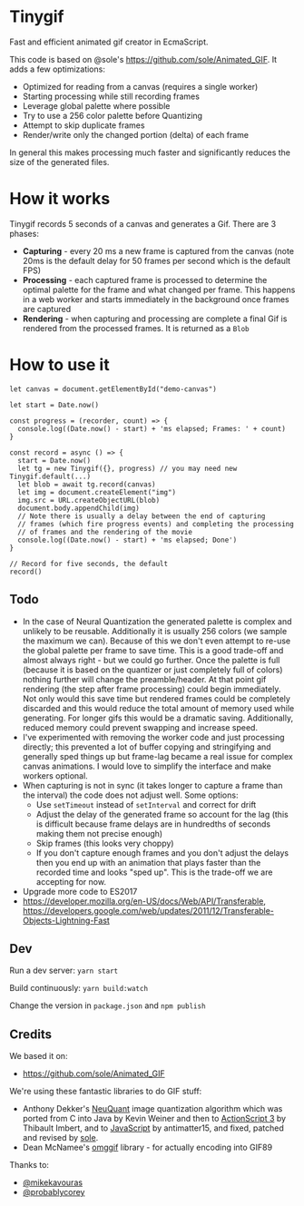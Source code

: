 # Tinygif

Fast and efficient animated gif creator in EcmaScript.

This code is based on @sole's https://github.com/sole/Animated_GIF. It adds a few optimizations:

* Optimized for reading from a canvas (requires a single worker)
* Starting processing while still recording frames
* Leverage global palette where possible
* Try to use a 256 color palette before Quantizing
* Attempt to skip duplicate frames
* Render/write only the changed portion (delta) of each frame

In general this makes processing much faster and significantly reduces the size of the generated files.

# How it works

Tinygif records 5 seconds of a canvas and generates a Gif. There are 3 phases:

* **Capturing** - every 20 ms a new frame is captured from the canvas (note 20ms is the default delay for 50 frames per second which is the default FPS)
* **Processing** - each captured frame is processed to determine the optimal palette for the frame and what changed per frame. This happens in a web worker and starts immediately in the background once frames are captured
* **Rendering** - when capturing and processing are complete a final Gif is rendered from the processed frames. It is returned as a `Blob`

# How to use it

```
let canvas = document.getElementById("demo-canvas")

let start = Date.now()

const progress = (recorder, count) => {
  console.log((Date.now() - start) + 'ms elapsed; Frames: ' + count)
}

const record = async () => {
  start = Date.now()
  let tg = new Tinygif({}, progress) // you may need new Tinygif.default(...)
  let blob = await tg.record(canvas)
  let img = document.createElement("img")
  img.src = URL.createObjectURL(blob)
  document.body.appendChild(img)
  // Note there is usually a delay between the end of capturing
  // frames (which fire progress events) and completing the processing
  // of frames and the rendering of the movie
  console.log((Date.now() - start) + 'ms elapsed; Done')
}

// Record for five seconds, the default
record()
```

## Todo

* In the case of Neural Quantization the generated palette is complex and unlikely to be reusable. Additionally it is usually 256 colors (we sample the maximum we can). Because of this we don't even attempt to re-use the global palette per frame to save time. This is a good trade-off and almost always right - but we could go further. Once the palette is full (because it is based on the quantizer or just completely full of colors) nothing further will change the preamble/header. At that point gif rendering (the step after frame processing) could begin immediately. Not only would this save time but rendered frames could be completely discarded and this would reduce the total amount of memory used while generating. For longer gifs this would be a dramatic saving. Additionally, reduced memory could prevent swapping and increase speed.
* I've experimented with removing the worker code and just processing directly; this prevented a lot of buffer copying and stringifying and generally sped things up but frame-lag became a real issue for complex canvas animations. I would love to simplify the interface and make workers optional.
* When capturing is not in sync (it takes longer to capture a frame than the interval) the code does not adjust well. Some options:
    - Use `setTimeout` instead of `setInterval` and correct for drift
    - Adjust the delay of the generated frame so account for the lag (this is difficult because frame delays are in hundredths of seconds making them not precise enough)
    - Skip frames (this looks very choppy)
    - If you don't capture enough frames and you don't adjust the delays then you end up with an animation that plays faster than the recorded time and looks "sped up". This is the trade-off we are accepting for now.
* Upgrade more code to ES2017
* https://developer.mozilla.org/en-US/docs/Web/API/Transferable, https://developers.google.com/web/updates/2011/12/Transferable-Objects-Lightning-Fast

## Dev

Run a dev server: `yarn start`

Build continuously: `yarn build:watch`

Change the version in `package.json` and `npm publish`

## Credits

We based it on:

* https://github.com/sole/Animated_GIF

We're using these fantastic libraries to do GIF stuff:

* Anthony Dekker's [NeuQuant](http://members.ozemail.com.au/~dekker/NEUQUANT.HTML) image quantization algorithm which was ported from C into Java by Kevin Weiner and then to [ActionScript 3](http://www.bytearray.org/?p=93) by Thibault Imbert, and to [JavaScript](http://antimatter15.com/wp/2010/07/javascript-to-animated-gif/) by antimatter15, and fixed, patched and revised by [sole](http://soledadpenades.com).
* Dean McNamee's [omggif](https://github.com/deanm/omggif) library - for actually encoding into GIF89

Thanks to:

* [@mikekavouras](https://github.com/mikekavouras)
* [@probablycorey](https://github.com/probablycorey)

[npm-image]: https://img.shields.io/npm/v/tinygif.svg
[npm-url]: https://npmjs.org/package/tinygif

